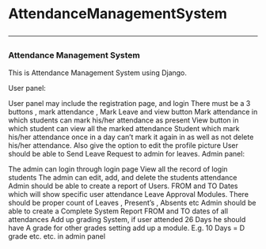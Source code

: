 # AttendanceManagementSystem <hr>



<h3>Attendance Management System</h3>
This is Attendance Management System using Django.

User panel:

User panel may include the registration page, and login
There must be a 3 buttons , mark attendance , Mark Leave and view button
Mark attendance in which students can mark his/her attendance as present
View button in which student can view all the marked attendance
Student which mark his/her attendance once in a day can’t mark it again in as well as not delete his/her attendance.
Also give the option to edit the profile picture
User should be able to Send Leave Request to admin for leaves.
Admin panel:

The admin can login through login page
View all the record of login students
The admin can edit, add, and delete the students attendance
Admin should be able to create a report of Users. FROM  and TO Dates which will show specific user attendance
Leave Approval Modules. There should be proper count of Leaves , Present’s  , Absents etc
Admin should be able to create a Complete System Report FROM and TO dates of all attendances
Add up grading System, if user attended 26 Days he should have A grade for other grades setting add up a module. E.g.  10 Days = D grade etc. etc. in admin panel
